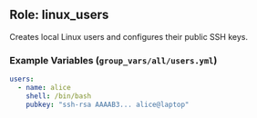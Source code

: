 ## Role: linux_users

Creates local Linux users and configures their public SSH keys.

### Example Variables (`group_vars/all/users.yml`)
```yaml
users:
  - name: alice
    shell: /bin/bash
    pubkey: "ssh-rsa AAAAB3... alice@laptop"
